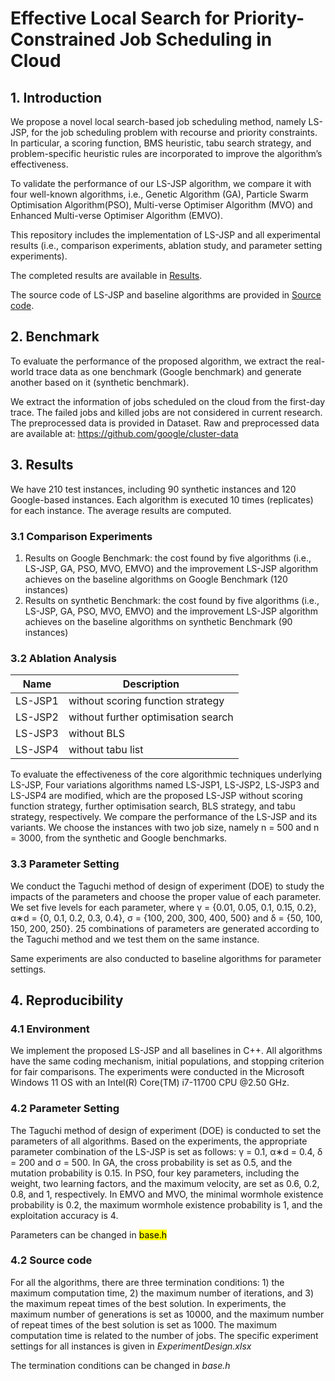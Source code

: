 # Effective Local Search for Priority-Constrained Job Scheduling in Cloud

## 1. Introduction
We propose a novel local search-based job scheduling method, namely LS-JSP, for the job scheduling problem with recourse and priority constraints. In particular, a scoring function, BMS heuristic, tabu search strategy, and problem-specific heuristic rules are incorporated to improve the algorithm’s effectiveness.

To validate the performance of our LS-JSP algorithm, we compare it with four well-known algorithms, i.e., Genetic Algorithm (GA), Particle Swarm Optimisation Algorithm(PSO), Multi-verse Optimiser Algorithm (MVO) and Enhanced Multi-verse Optimiser Algorithm (EMVO). 

This repository includes the implementation of LS-JSP and all experimental results (i.e., comparison experiments, ablation study, and parameter setting experiments).

The completed results are available in [Results](/Results).

The source code of LS-JSP and baseline algorithms are provided in [Source code](/Source_code/LS_Tabu_VMs).

## 2. Benchmark
To evaluate the performance of the proposed algorithm, we extract the real-world trace data as one benchmark (Google benchmark) and generate another based on it (synthetic benchmark).

We extract the information of jobs scheduled on the cloud from the first-day trace. The failed jobs and killed jobs are not considered in current research. The preprocessed data is provided in Dataset. Raw and preprocessed data are available at: <https://github.com/google/cluster-data>

## 3. Results
We have 210 test instances, including 90 synthetic instances and 120 Google-based instances. Each algorithm is executed 10 times (replicates) for each instance. The average results are computed.

### 3.1 Comparison Experiments 

1. Results on Google Benchmark: the cost found by five algorithms (i.e., LS-JSP, GA, PSO, MVO, EMVO) and the improvement LS-JSP algorithm achieves on the baseline algorithms on Google Benchmark (120 instances)
2. Results on synthetic Benchmark: the cost found by five algorithms (i.e., LS-JSP, GA, PSO, MVO, EMVO) and the improvement LS-JSP algorithm achieves on the baseline algorithms on synthetic Benchmark (90 instances) 

### 3.2 Ablation Analysis

| Name | Description |
|----------- |----------- |
|LS-JSP1 |without scoring function strategy|
|LS-JSP2 |without further optimisation search|
|LS-JSP3 |without BLS|
|LS-JSP4 |without tabu list|

To evaluate the effectiveness of the core algorithmic techniques underlying LS-JSP, Four variations algorithms named LS-JSP1, LS-JSP2, LS-JSP3 and LS-JSP4 are modified, which are the proposed LS-JSP without scoring function strategy, further optimisation search, BLS strategy, and tabu strategy, respectively. We compare the performance of the LS-JSP and its variants. We choose the instances with two job size, namely n = 500 and n = 3000, from the synthetic and Google benchmarks.

### 3.3 Parameter Setting
We conduct the Taguchi method of design of experiment (DOE) to study the impacts of the parameters and choose the proper value of each parameter. We set five levels for each parameter, where γ = {0.01, 0.05, 0.1, 0.15, 0.2}, α∗d = {0, 0.1, 0.2, 0.3, 0.4}, σ = {100, 200, 300, 400, 500} and δ = {50, 100, 150, 200, 250}. 25 combinations of parameters are generated according to the Taguchi method and we test them on the same instance.

Same experiments are also conducted to baseline algorithms for parameter settings.

## 4. Reproducibility
### 4.1 Environment
We implement the proposed LS-JSP and all baselines in C++. All algorithms have the same coding mechanism, initial populations, and stopping criterion for fair comparisons. The experiments were conducted in the Microsoft Windows 11 OS with an Intel(R) Core(TM) i7-11700 CPU @2.50 GHz.

### 4.2 Parameter Setting
The Taguchi method of design of experiment (DOE) is conducted to set the parameters of all algorithms. Based on the experiments, the appropriate parameter combination of the LS-JSP is set as follows: γ = 0.1, α∗d = 0.4, δ = 200 and σ = 500. In GA, the cross probability is set as 0.5, and the mutation probability is 0.15. In PSO, four key parameters, including the weight, two learning factors, and the maximum velocity, are set as 0.6, 0.2, 0.8, and 1, respectively. In EMVO and MVO, the minimal wormhole existence probability is 0.2, the maximum wormhole existence probability is 1, and the exploitation accuracy is 4.

Parameters can be changed in <mark> base.h <mark>

### 4.2 Source code
For all the algorithms, there are three termination conditions: 1) the maximum computation time, 2) the maximum number of iterations, and 3) the maximum
repeat times of the best solution. In experiments, the maximum number of generations is set as 10000, and the maximum number of repeat times of the best solution is set as 1000. The maximum computation time is related to the number of jobs. The specific experiment settings for all instances is given in <em>ExperimentDesign.xlsx</em>

The termination conditions can be changed in <em>base.h</em>
